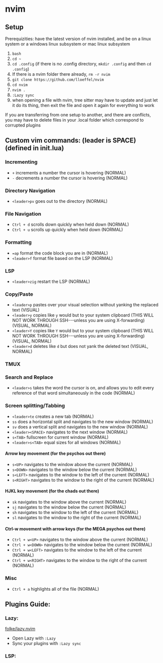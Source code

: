 # nvim
## Setup
Prerequizities: have the latest version of nvim installed, and be on a linux system or a windows linux subsystem or mac linux subsystem
1. ```bash```
2. ```cd ~```
3. ```cd .config``` (if there is no .config directory, ```mkdir .config``` and then ```cd .config```)
4. If there is a nvim folder there already, ```rm -r nvim```
5. ```git clone https://github.com/lloeffel/nvim```
6. ```cd nvim```
7. ```nvim .```
8. ```:Lazy sync```
9. when opening a file with nvim, tree sitter may have to update and just let it do its thing, then exit the file and open it again for everything to work

If you are transferring from one setup to another, and there are conflicts, you may have to delete files in your .local folder which correspond to corrupted plugins

## Custom vim commands: (leader is SPACE) (defined in init.lua)
### Incrementing
* ```+``` increments a number the cursor is hovering (NORMAL)
* ```-``` decrements a number the cursor is hovering (NORMAL)
### Directory Navigation
* ```<leader>pv``` goes out to the directory (NORMAL)
### File Navigation
* ```Ctrl + d``` scrolls down quickly when held down (NORMAL)
* ```Ctrl + u``` scrolls up quickly when held down (NORMAL)
### Formatting
* ```=ap``` format the code block you are in (NORMAL)
* ```<leader>f``` format file based on the LSP (NORMAL)
### LSP
* ```<leader>zig``` restart the LSP (NORMAL)
### Copy/Paste
* ```<leader>p``` pastes over your visual selection without yanking the replaced text (VISUAL)
* ```<leader>y``` copies like ```y``` would but to your system clipboard (THIS WILL NOT WORK THROUGH SSH---unless you are using X-forwarding) (VISUAL, NORMAL)
* ```<leader>Y``` copies like ```Y``` would but to your system clipboard (THIS WILL NOT WORK THROUGH SSH---unless you are using X-forwarding) (VISUAL, NORMAL)
* ```<leader>d``` deletes like ```d``` but does not yank the deleted text (VISUAL, NORMAL)
### TMUX

### Search and Replace
* ```<leader>s``` takes the word the cursor is on, and allows you to edit every reference of that word simultaneously in the code (NORMAL)
### Screen splitting/Tabbing
* ```<leader>te``` creates a new tab (NORMAL)
* ```ss``` does a horizontal split and navigates to the new window (NORMAL)
* ```sv``` does a vertical split and navigates to the new window (NORMAL)
* ```<leader><SPACE>``` navigates to the next window (NORMAL)
* ```s<TAB>``` fullscreen for current window (NORMAL)
* ```<leader>s<TAB>``` equal sizes for all windows (NORMAL)
#### Arrow key movement (for the psychos out there)
* ```s<UP>``` navigates to the window above the current (NORMAL)
* ```s<DOWN>``` navigates to the window below the current (NORMAL)
* ```s<LEFT>``` navigates to the window to the left of the current (NORMAL)
* ```s<RIGHT>``` navigates to the window to the right of the current (NORMAL)
#### HJKL key movement (for the chads out there)
* ```sk``` navigates to the window above the current (NORMAL)
* ```sj``` navigates to the window below the current (NORMAL)
* ```sh``` navigates to the window to the left of the current (NORMAL)
* ```sl``` navigates to the window to the right of the current (NORMAL)
#### Ctrl-w movement with arrow keys (for the MEGA psychos out there)
* ```Ctrl + w<UP>``` navigates to the window above the current (NORMAL)
* ```Ctrl + w<DOWN>``` navigates to the window below the current (NORMAL)
* ```Ctrl + w<LEFT>``` navigates to the window to the left of the current (NORMAL)
* ```Ctrl + w<RIGHT>``` navigates to the window to the right of the current (NORMAL)
### Misc
* ```Ctrl + a``` highlights all of the file (NORMAL)


## Plugins Guide:

### Lazy:
[folke/lazy.nvim](https://github.com/folke/lazy.nvim)
* Open Lazy with ```:Lazy```
* Sync your plugins with ```:Lazy sync```

### LSP:



